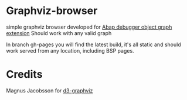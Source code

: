 # Graphviz-browser

simple graphviz browser developed for [Abap debugger object graph extension](https://github.com/marcellourbani/abap_debugger_object_graph_extension)
Should work with any valid graph

In branch gh-pages you will find the latest build, it's all static and should work served from any location, including BSP pages.

# Credits

Magnus Jacobsson for [d3-graphviz](https://github.com/magjac/d3-graphviz)
